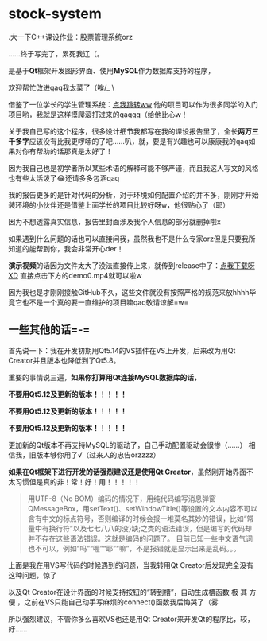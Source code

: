 # stock-system
.大一下C++课设作业：股票管理系统orz

……终于写完了，累死我辽（。

是基于**Qt**框架开发图形界面、使用**MySQL**作为数据库支持的程序，

欢迎帮忙改进qaq我太菜了（唉/_ \

借鉴了一位学长的学生管理系统：[点我跳转ww](https://github.com/chenyongzhe/Qt-studentmanager)
他的项目可以作为很多同学的入门项目哟，我就是这样摸爬滚打过来的qaqqq（给他比心w！

关于我自己写的这个程序，很多设计细节我都写在我的课设报告里了，全长**两万三千多字**应该没有比我更啰嗦的了吧……叭，就，要是有兴趣也可以康康我的qaq如果对你有帮助的话那真是太好了！

因为我自己也是初学者所以某些术语的解释可能不够严谨，而且我这人写文的风格也有些太活泼了😂还请多多包涵qaq

我的报告更多的是针对代码的分析，对于环境如何配置介绍的并不多，刚刚才开始装环境的小伙伴还是借鉴上面学长的项目比较好呀w，他很贴心了（耶）

因为不想透露真实信息，报告里封面涉及我个人信息的部分就删掉啦x

如果遇到什么问题的话也可以直接问我，虽然我也不是什么专家orz但是只要我所知道的能帮到你，我会非常开心der！

**演示视频**的话因为文件太大了没法直接传上来，就传到release中了：[点我下载呀XD](https://github.com/Chiuye/stock-system/releases/tag/0.0)
直接点击下方的demo0.mp4就可以啦w

因为我也是才刚刚接触GitHub不久，这些文件就没有按照严格的规范来放hhhh毕竟它也不是一个真的要一直维护的项目嘛qaq敬请谅解=w=

## 一些其他的话=-=

首先说一下：我在开发初期用Qt5.14的VS插件在VS上开发，后来改为用Qt Creator并且版本也降低到了Qt5.8。

重要的事情说三遍，**如果你打算用Qt连接MySQL数据库的话，**

**不要用Qt5.12及更新的版本！！！！！**

**不要用Qt5.12及更新的版本！！！！！**

**不要用Qt5.12及更新的版本！！！！！**

更加新的Qt版本不再支持MySQL的驱动了，自己手动配置驱动会很惨（……）
相信我，旧版本够你用了√（过来人的忠告orzzzz）

**如果在Qt框架下进行开发的话强烈建议还是使用Qt Creator**，虽然刚开始界面不太习惯但是真的非！常！好！用！！！！！

> 用UTF-8（No BOM）编码的情况下，用纯代码编写消息弹窗QMessageBox，用setText()、setWindowTitle()等设置的文本内容不可以含有中文的标点符号，否则编译的时候会报一堆莫名其妙的错误，比如“常量中有换行符”以及七七八八的没}缺;之类的语法错误，但是编写的代码却并不存在这些语法错误。这就是编码的问题了。
> 目前已知一些中文语气词也不可以，例如“吗”“喔”“耶”“嘛”，不是报错就是显示出来是乱码。。。

上面是我在用VS写代码的时候遇到的问题，当我转用Qt Creator后发现完全没有这种问题，惊了

以及Qt Creator在设计界面的时候支持按钮的“转到槽”，自动生成槽函数 极 其 方 便 ，之前在VS只能自己动手写麻烦的connect()函数我后悔哭了（雾

所以强烈建议，不管你多么喜欢VS也还是用Qt Creator来开发Qt的程序比，较，好……




